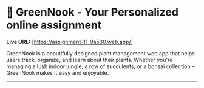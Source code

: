 # 🌿 GreenNook - Your Personalized online assignment

**Live URL:** [https://assignment-11-9a530.web.app/]

GreenNook is a beautifully designed plant management web app that helps users track, organize, and learn about their plants. Whether you're managing a lush indoor jungle, a row of succulents, or a bonsai collection – GreenNook makes it easy and enjoyable.

---